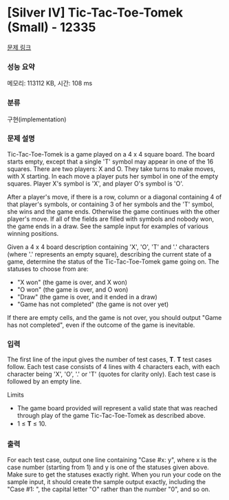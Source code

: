 # [Silver IV] Tic-Tac-Toe-Tomek (Small) - 12335 

[문제 링크](https://www.acmicpc.net/problem/12335) 

### 성능 요약

메모리: 113112 KB, 시간: 108 ms

### 분류

구현(implementation)

### 문제 설명

<p>Tic-Tac-Toe-Tomek is a game played on a 4 x 4 square board. The board starts empty, except that a single 'T' symbol may appear in one of the 16 squares. There are two players: X and O. They take turns to make moves, with X starting. In each move a player puts her symbol in one of the empty squares. Player X's symbol is 'X', and player O's symbol is 'O'.</p>

<p>After a player's move, if there is a row, column or a diagonal containing 4 of that player's symbols, or containing 3 of her symbols and the 'T' symbol, she wins and the game ends. Otherwise the game continues with the other player's move. If all of the fields are filled with symbols and nobody won, the game ends in a draw. See the sample input for examples of various winning positions.</p>

<p>Given a 4 x 4 board description containing 'X', 'O', 'T' and '.' characters (where '.' represents an empty square), describing the current state of a game, determine the status of the Tic-Tac-Toe-Tomek game going on. The statuses to choose from are:</p>

<ul>
	<li>"X won" (the game is over, and X won)</li>
	<li>"O won" (the game is over, and O won)</li>
	<li>"Draw" (the game is over, and it ended in a draw)</li>
	<li>"Game has not completed" (the game is not over yet)</li>
</ul>

<p>If there are empty cells, and the game is not over, you should output "Game has not completed", even if the outcome of the game is inevitable.</p>

### 입력 

 <p>The first line of the input gives the number of test cases, <strong>T</strong>. <strong>T</strong> test cases follow. Each test case consists of 4 lines with 4 characters each, with each character being 'X', 'O', '.' or 'T' (quotes for clarity only). Each test case is followed by an empty line.</p>

<p>Limits</p>

<ul>
	<li>The game board provided will represent a valid state that was reached through play of the game Tic-Tac-Toe-Tomek as described above.</li>
	<li><span style="line-height:1.6em">1 ≤ </span><strong style="line-height:1.6em">T</strong><span style="line-height:1.6em"> ≤ 10.</span></li>
</ul>

### 출력 

 <p>For each test case, output one line containing "Case #x: y", where x is the case number (starting from 1) and y is one of the statuses given above. Make sure to get the statuses exactly right. When you run your code on the sample input, it should create the sample output exactly, including the "Case #1: ", the capital letter "O" rather than the number "0", and so on.</p>

